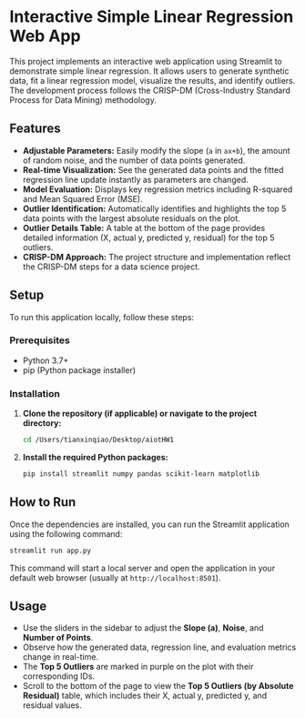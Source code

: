# Interactive Simple Linear Regression Web App

This project implements an interactive web application using Streamlit to demonstrate simple linear regression. It allows users to generate synthetic data, fit a linear regression model, visualize the results, and identify outliers. The development process follows the CRISP-DM (Cross-Industry Standard Process for Data Mining) methodology.

## Features

*   **Adjustable Parameters:** Easily modify the slope (`a` in `ax+b`), the amount of random noise, and the number of data points generated.
*   **Real-time Visualization:** See the generated data points and the fitted regression line update instantly as parameters are changed.
*   **Model Evaluation:** Displays key regression metrics including R-squared and Mean Squared Error (MSE).
*   **Outlier Identification:** Automatically identifies and highlights the top 5 data points with the largest absolute residuals on the plot.
*   **Outlier Details Table:** A table at the bottom of the page provides detailed information (X, actual y, predicted y, residual) for the top 5 outliers.
*   **CRISP-DM Approach:** The project structure and implementation reflect the CRISP-DM steps for a data science project.

## Setup

To run this application locally, follow these steps:

### Prerequisites

*   Python 3.7+
*   pip (Python package installer)

### Installation

1.  **Clone the repository (if applicable) or navigate to the project directory:**
    ```bash
    cd /Users/tianxinqiao/Desktop/aiotHW1
    ```
2.  **Install the required Python packages:**
    ```bash
    pip install streamlit numpy pandas scikit-learn matplotlib
    ```

## How to Run

Once the dependencies are installed, you can run the Streamlit application using the following command:

```bash
streamlit run app.py
```

This command will start a local server and open the application in your default web browser (usually at `http://localhost:8501`).

## Usage

*   Use the sliders in the sidebar to adjust the **Slope (a)**, **Noise**, and **Number of Points**.
*   Observe how the generated data, regression line, and evaluation metrics change in real-time.
*   The **Top 5 Outliers** are marked in purple on the plot with their corresponding IDs.
*   Scroll to the bottom of the page to view the **Top 5 Outliers (by Absolute Residual)** table, which includes their X, actual y, predicted y, and residual values.

